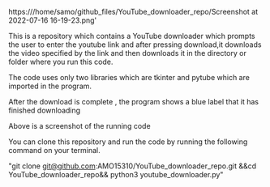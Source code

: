 https:///home/samo/github_files/YouTube_downloader_repo/Screenshot at 2022-07-16 16-19-23.png'


This is a repository which contains a YouTube downloader which prompts the user to enter the youtube link and after pressing download,it downloads the video specified by the link and then downloads it in the directory or folder where you run this code.

The code uses only two libraries which are tkinter and pytube which are imported in the program.

After the download is complete , the program shows a blue label that it has finished downloading


Above is a screenshot of the running code


You can clone this repository and run the code by running the following command on your terminal.


"git clone git@github.com:AMO15310/YouTube_downloader_repo.git &&cd YouTube_downloader_repo&& python3 youtube_downloader.py"

